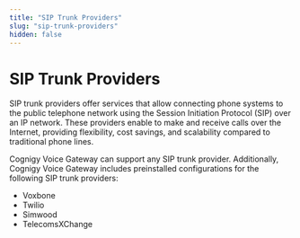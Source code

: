 ```yaml
---
title: "SIP Trunk Providers"
slug: "sip-trunk-providers"
hidden: false
---
```


# SIP Trunk Providers

SIP trunk providers offer services that allow connecting phone systems to the public telephone network using the Session Initiation Protocol (SIP) over an IP network. These providers enable to make and receive calls over the Internet, providing flexibility, cost savings, and scalability compared to traditional phone lines.

Cognigy Voice Gateway can support any SIP trunk provider. Additionally, Cognigy Voice Gateway includes preinstalled configurations for the following SIP trunk providers:

- Voxbone
- Twilio
- Simwood
- TelecomsXChange






